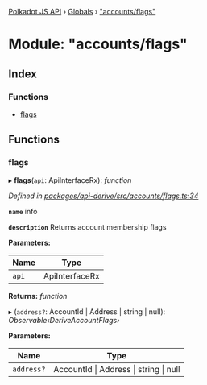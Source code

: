 [Polkadot JS API](../README.md) › [Globals](../globals.md) › ["accounts/flags"](_accounts_flags_.md)

# Module: "accounts/flags"

## Index

### Functions

* [flags](_accounts_flags_.md#flags)

## Functions

###  flags

▸ **flags**(`api`: ApiInterfaceRx): *function*

*Defined in [packages/api-derive/src/accounts/flags.ts:34](https://github.com/polkadot-js/api/blob/11e7b90918/packages/api-derive/src/accounts/flags.ts#L34)*

**`name`** info

**`description`** Returns account membership flags

**Parameters:**

Name | Type |
------ | ------ |
`api` | ApiInterfaceRx |

**Returns:** *function*

▸ (`address?`: AccountId | Address | string | null): *Observable‹DeriveAccountFlags›*

**Parameters:**

Name | Type |
------ | ------ |
`address?` | AccountId &#124; Address &#124; string &#124; null |

